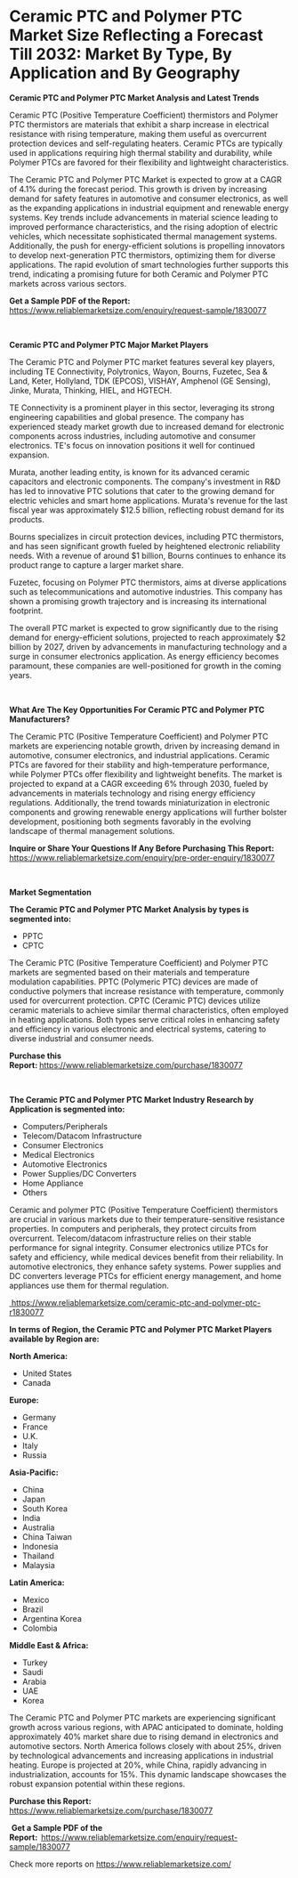 <p><h1>Ceramic PTC and Polymer PTC Market Size Reflecting a Forecast Till 2032: Market By Type, By Application and By Geography</h1></p><p><strong>Ceramic PTC and Polymer PTC Market Analysis and Latest Trends</strong></p>
<p><p>Ceramic PTC (Positive Temperature Coefficient) thermistors and Polymer PTC thermistors are materials that exhibit a sharp increase in electrical resistance with rising temperature, making them useful as overcurrent protection devices and self-regulating heaters. Ceramic PTCs are typically used in applications requiring high thermal stability and durability, while Polymer PTCs are favored for their flexibility and lightweight characteristics.</p><p>The Ceramic PTC and Polymer PTC Market is expected to grow at a CAGR of 4.1% during the forecast period. This growth is driven by increasing demand for safety features in automotive and consumer electronics, as well as the expanding applications in industrial equipment and renewable energy systems. Key trends include advancements in material science leading to improved performance characteristics, and the rising adoption of electric vehicles, which necessitate sophisticated thermal management systems. Additionally, the push for energy-efficient solutions is propelling innovators to develop next-generation PTC thermistors, optimizing them for diverse applications. The rapid evolution of smart technologies further supports this trend, indicating a promising future for both Ceramic and Polymer PTC markets across various sectors.</p></p>
<p><strong>Get a Sample PDF of the Report:&nbsp;</strong> <a href="https://www.reliablemarketsize.com/enquiry/request-sample/1830077?utm_campaign=2759&utm_medium=2&utm_source=Github&utm_content=ia&utm_term=06042025&utm_id=ceramic-ptc-and-polymer-ptc">https://www.reliablemarketsize.com/enquiry/request-sample/1830077</a></p>
<p>&nbsp;</p>
<p><strong>Ceramic PTC and Polymer PTC Major Market Players</strong></p>
<p><p>The Ceramic PTC and Polymer PTC market features several key players, including TE Connectivity, Polytronics, Wayon, Bourns, Fuzetec, Sea & Land, Keter, Hollyland, TDK (EPCOS), VISHAY, Amphenol (GE Sensing), Jinke, Murata, Thinking, HIEL, and HGTECH. </p><p>TE Connectivity is a prominent player in this sector, leveraging its strong engineering capabilities and global presence. The company has experienced steady market growth due to increased demand for electronic components across industries, including automotive and consumer electronics. TE's focus on innovation positions it well for continued expansion.</p><p>Murata, another leading entity, is known for its advanced ceramic capacitors and electronic components. The company's investment in R&D has led to innovative PTC solutions that cater to the growing demand for electric vehicles and smart home applications. Murata's revenue for the last fiscal year was approximately $12.5 billion, reflecting robust demand for its products.</p><p>Bourns specializes in circuit protection devices, including PTC thermistors, and has seen significant growth fueled by heightened electronic reliability needs. With a revenue of around $1 billion, Bourns continues to enhance its product range to capture a larger market share.</p><p>Fuzetec, focusing on Polymer PTC thermistors, aims at diverse applications such as telecommunications and automotive industries. This company has shown a promising growth trajectory and is increasing its international footprint.</p><p>The overall PTC market is expected to grow significantly due to the rising demand for energy-efficient solutions, projected to reach approximately $2 billion by 2027, driven by advancements in manufacturing technology and a surge in consumer electronics application. As energy efficiency becomes paramount, these companies are well-positioned for growth in the coming years.</p></p>
<p>&nbsp;</p>
<p><strong>What Are The Key Opportunities For Ceramic PTC and Polymer PTC Manufacturers?</strong></p>
<p><p>The Ceramic PTC (Positive Temperature Coefficient) and Polymer PTC markets are experiencing notable growth, driven by increasing demand in automotive, consumer electronics, and industrial applications. Ceramic PTCs are favored for their stability and high-temperature performance, while Polymer PTCs offer flexibility and lightweight benefits. The market is projected to expand at a CAGR exceeding 6% through 2030, fueled by advancements in materials technology and rising energy efficiency regulations. Additionally, the trend towards miniaturization in electronic components and growing renewable energy applications will further bolster development, positioning both segments favorably in the evolving landscape of thermal management solutions.</p></p>
<p><strong>Inquire or Share Your Questions If Any Before Purchasing This Report:</strong> <a href="https://www.reliablemarketsize.com/enquiry/pre-order-enquiry/1830077?utm_campaign=2759&utm_medium=2&utm_source=Github&utm_content=ia&utm_term=06042025&utm_id=ceramic-ptc-and-polymer-ptc">https://www.reliablemarketsize.com/enquiry/pre-order-enquiry/1830077</a></p>
<p>&nbsp;</p>
<p><strong>Market Segmentation</strong></p>
<p><strong>The Ceramic PTC and Polymer PTC Market Analysis by types is segmented into:</strong></p>
<p><ul><li>PPTC</li><li>CPTC</li></ul></p>
<p><p>The Ceramic PTC (Positive Temperature Coefficient) and Polymer PTC markets are segmented based on their materials and temperature modulation capabilities. PPTC (Polymeric PTC) devices are made of conductive polymers that increase resistance with temperature, commonly used for overcurrent protection. CPTC (Ceramic PTC) devices utilize ceramic materials to achieve similar thermal characteristics, often employed in heating applications. Both types serve critical roles in enhancing safety and efficiency in various electronic and electrical systems, catering to diverse industrial and consumer needs.</p></p>
<p><strong>Purchase this Report:&nbsp;</strong><a href="https://www.reliablemarketsize.com/purchase/1830077?utm_campaign=2759&utm_medium=2&utm_source=Github&utm_content=ia&utm_term=06042025&utm_id=ceramic-ptc-and-polymer-ptc">https://www.reliablemarketsize.com/purchase/1830077</a></p>
<p>&nbsp;</p>
<p><strong>The Ceramic PTC and Polymer PTC Market Industry Research by Application is segmented into:</strong></p>
<p><ul><li>Computers/Peripherals</li><li>Telecom/Datacom Infrastructure</li><li>Consumer Electronics</li><li>Medical Electronics</li><li>Automotive Electronics</li><li>Power Supplies/DC Converters</li><li>Home Appliance</li><li>Others</li></ul></p>
<p><p>Ceramic and polymer PTC (Positive Temperature Coefficient) thermistors are crucial in various markets due to their temperature-sensitive resistance properties. In computers and peripherals, they protect circuits from overcurrent. Telecom/datacom infrastructure relies on their stable performance for signal integrity. Consumer electronics utilize PTCs for safety and efficiency, while medical devices benefit from their reliability. In automotive electronics, they enhance safety systems. Power supplies and DC converters leverage PTCs for efficient energy management, and home appliances use them for thermal regulation.</p></p>
<p><a href="https://www.reliablemarketsize.com/ceramic-ptc-and-polymer-ptc-r1830077?utm_campaign=2759&utm_medium=2&utm_source=Github&utm_content=ia&utm_term=06042025&utm_id=ceramic-ptc-and-polymer-ptc">&nbsp;https://www.reliablemarketsize.com/ceramic-ptc-and-polymer-ptc-r1830077</a></p>
<p><strong>In terms of Region, the Ceramic PTC and Polymer PTC Market Players available by Region are:</strong></p>
<p>
    <p> <strong> North America: </strong>
        <ul>
            <li>United States</li>
            <li>Canada</li>
        </ul>
        </p> 
    <p> <strong> Europe: </strong>
        <ul>
            <li>Germany</li>
            <li>France</li>
            <li>U.K.</li>
            <li>Italy</li>
            <li>Russia</li>
        </ul>
        </p> 
    <p> <strong> Asia-Pacific: </strong>
        <ul>
            <li>China</li>
            <li>Japan</li>
            <li>South Korea</li>
            <li>India</li>
            <li>Australia</li>
            <li>China Taiwan</li>
            <li>Indonesia</li>
            <li>Thailand</li>
            <li>Malaysia</li>
        </ul>
        </p> 
    <p> <strong> Latin America: </strong>
        <ul>
            <li>Mexico</li>
            <li>Brazil</li>
            <li>Argentina Korea</li>
            <li>Colombia</li>
        </ul>
        </p> 
    <p> <strong> Middle East & Africa: </strong>
        <ul>
            <li>Turkey</li>
            <li>Saudi</li>
            <li>Arabia</li>
            <li>UAE</li>
            <li>Korea</li>
        </ul>
    </p>
    </p>
<p><p>The Ceramic PTC and Polymer PTC markets are experiencing significant growth across various regions, with APAC anticipated to dominate, holding approximately 40% market share due to rising demand in electronics and automotive sectors. North America follows closely with about 25%, driven by technological advancements and increasing applications in industrial heating. Europe is projected at 20%, while China, rapidly advancing in industrialization, accounts for 15%. This dynamic landscape showcases the robust expansion potential within these regions.</p></p>
<p><strong>Purchase this Report: </strong><a href="https://www.reliablemarketsize.com/purchase/1830077?utm_campaign=2759&utm_medium=2&utm_source=Github&utm_content=ia&utm_term=06042025&utm_id=ceramic-ptc-and-polymer-ptc">https://www.reliablemarketsize.com/purchase/1830077</a></p>
<p>&nbsp;<strong>Get a Sample PDF of the Report:&nbsp;&nbsp;</strong><a href="https://www.reliablemarketsize.com/enquiry/request-sample/1830077?utm_campaign=2759&utm_medium=2&utm_source=Github&utm_content=ia&utm_term=06042025&utm_id=ceramic-ptc-and-polymer-ptc">https://www.reliablemarketsize.com/enquiry/request-sample/1830077</a></p>
<p><strong></strong></p>
<p>Check more reports on <a href="https://www.reliablemarketsize.com/?utm_campaign=2759&utm_medium=2&utm_source=Github&utm_content=ia&utm_term=06042025&utm_id=ceramic-ptc-and-polymer-ptc">https://www.reliablemarketsize.com/</a></p>